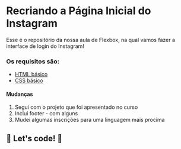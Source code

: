 # Recriando a Página Inicial do Instagram

Esse é o repositório da nossa aula de Flexbox, na qual vamos fazer a interface de login do Instagram! 

### Os requisitos são:

* [HTML básico](https://www.w3schools.com/html/)
* [CSS básico](https://developer.mozilla.org/pt-BR/docs/Web/CSS)

#### Mudanças
1. Segui com o projeto que foi apresentado no curso
2. Inclui footer - com alguns
3. Mudei algumas inscrições para uma linguagem mais procima
## 🚀 Let's code! 🚀
